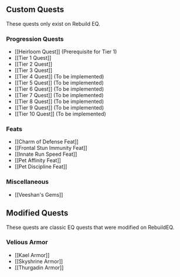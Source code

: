 ## Custom Quests
These quests only exist on Rebuild EQ.
### Progression Quests
* [[Heirloom Quest]] (Prerequisite for Tier 1)
* [[Tier 1 Quest]]
* [[Tier 2 Quest]]
* [[Tier 3 Quest]]
* [[Tier 4 Quest]] (To be implemented)
* [[Tier 5 Quest]] (To be implemented)
* [[Tier 6 Quest]] (To be implemented)
* [[Tier 7 Quest]] (To be implemented)
* [[Tier 8 Quest]] (To be implemented)
* [[Tier 9 Quest]] (To be implemented)
* [[Tier 10 Quest]] (To be implemented)
### Feats
* [[Charm of Defense Feat]]
* [[Frontal Stun Immunity Feat]]
* [[Innate Run Speed Feat]]
* [[Pet Affinity Feat]]
* [[Pet Discipline Feat]]
### Miscellaneous
* [[Veeshan's Gems]]
## Modified Quests
These quests are classic EQ quests that were modified on RebuildEQ.
### Velious Armor
* [[Kael Armor]]
* [[Skyshrine Armor]]
* [[Thurgadin Armor]]